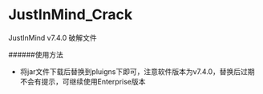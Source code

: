 # JustInMind_Crack
JustInMind v7.4.0 破解文件

######使用方法
* 将jar文件下载后替换到pluigns下即可，注意软件版本为v7.4.0，替换后过期不会有提示，可继续使用Enterprise版本
